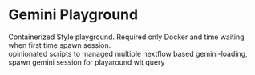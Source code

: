 # Gemini Playground
Containerized Style playground. Required only Docker and time waiting when first time spawn session. <br/>
opinionated scripts to managed multiple nextflow based gemini-loading, spawn gemini session for playaround wit query
